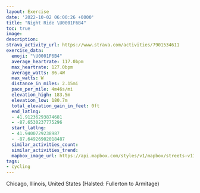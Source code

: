 ```yaml
---
layout: Exercise
date: '2022-10-02 06:00:26 +0000'
title: "Night Ride \U0001F6B4"
toc: true
image:
description:
strava_activity_url: https://www.strava.com/activities/7901534611
exercise_data:
  emoji: "\U0001F6B4"
  average_heartrate: 117.0bpm
  max_heartrate: 127.0bpm
  average_watts: 86.4W
  max_watts: W
  distance_in_miles: 2.15mi
  pace_per_mile: 4m46s/mi
  elevation_high: 183.5m
  elevation_low: 180.7m
  total_elevation_gain_in_feet: 0ft
  end_latlng:
  - 41.91236293874681
  - -87.6530237775296
  start_latlng:
  - 41.9400729238987
  - -87.64926902018487
  similar_activities_count:
  similar_activities_trend:
  mapbox_image_url: https://api.mapbox.com/styles/v1/mapbox/streets-v11/static/path-5+787af2-1.0(wg~~Fb_~uOjD%3FNCf%40AxCKnDIh%40BtBIt%40%3FbHMzE%3FhBAzJW~EEtEKhOMj%40JdA%3FbHOjB%3FdGQxLK%7CNYnMO~A%40~%40HHDFL%40p%40CtKBbC),pin-s-s+e5b22e(-87.6493,41.93932),pin-s-f+89ae00(-87.65149,41.91381)/auto/800x800?access_token=pk.eyJ1Ijoiam9zaGJlY2ttYW4iLCJhIjoiY205eWR2aDd1MWZ6djJrbXc4a3M0bWZleiJ9.XiG9OWkNcZk2QzjJbxLB4A
tags:
- cycling
---
```




Chicago, Illinois, United States (Halsted: Fullerton to Armitage)
